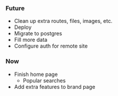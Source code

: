### Future

- Clean up extra routes, files, images, etc.
- Deploy
- Migrate to postgres
- Fill more data
- Configure auth for remote site

### Now

- Finish home page
    - Popular searches
- Add extra features to brand page
